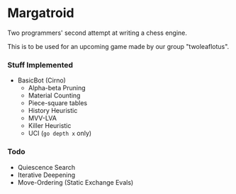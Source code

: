 
# Margatroid
Two programmers' second attempt at writing a chess engine.

This is to be used for an upcoming game made by our group "twoleaflotus".

### Stuff Implemented
  - BasicBot (Cirno)
    - Alpha-beta Pruning
    - Material Counting
    - Piece-square tables
    - History Heuristic
    - MVV-LVA
    - Killer Heuristic
    - UCI (`go depth x` only)

### Todo
  - Quiescence Search
  - Iterative Deepening
  - Move-Ordering (Static Exchange Evals)
